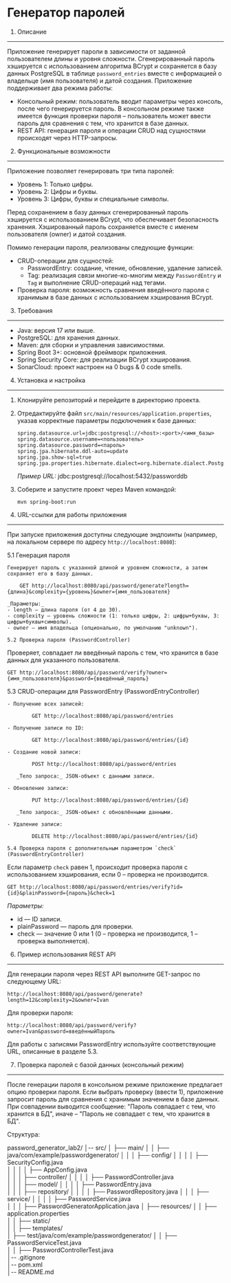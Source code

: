 Генератор паролей
=================

1. Описание
-----------
Приложение генерирует пароли в зависимости от заданной пользователем длины и уровня сложности. Сгенерированный пароль хэшируется с использованием алгоритма BCrypt и сохраняется в базу данных PostgreSQL в таблице `password_entries` вместе с информацией о владельце (имя пользователя) и датой создания. Приложение поддерживает два режима работы:
- Консольный режим: пользователь вводит параметры через консоль, после чего генерируется пароль. В консольном режиме также имеется функция проверки пароля – пользователь может ввести пароль для сравнения с тем, что хранится в базе данных.
- REST API: генерация пароля и операции CRUD над сущностями происходят через HTTP-запросы.

2. Функциональные возможности
-----------------------------
Приложение позволяет генерировать три типа паролей:
- Уровень 1: Только цифры.
- Уровень 2: Цифры и буквы.
- Уровень 3: Цифры, буквы и специальные символы.

Перед сохранением в базу данных сгенерированный пароль хэшируется с использованием BCrypt, что обеспечивает безопасность хранения. Хэшированный пароль сохраняется вместе с именем пользователя (owner) и датой создания.

Помимо генерации пароля, реализованы следующие функции:
- CRUD-операции для сущностей:
  - PasswordEntry: создание, чтение, обновление, удаление записей.
  - Tag: реализация связи многие-ко-многим между `PasswordEntry` и `Tag` и выполнение CRUD-операций над тегами.
- Проверка пароля: возможность сравнения введённого пароля с хранимым в базе данных с использованием хэширования BCrypt.

3. Требования
-------------
- Java: версия 17 или выше.
- PostgreSQL: для хранения данных.
- Maven: для сборки и управления зависимостями.
- Spring Boot 3+: основной фреймворк приложения.
- Spring Security Core: для реализации BCrypt хэширования.
- SonarCloud: проект настроен на 0 bugs & 0 code smells.

4. Установка и настройка
------------------------
1. Клонируйте репозиторий и перейдите в директорию проекта.
2. Отредактируйте файл `src/main/resources/application.properties`, указав корректные параметры подключения к базе данных:

       spring.datasource.url=jdbc:postgresql://<host>:<port>/<имя_базы>
       spring.datasource.username=<пользователь>
       spring.datasource.password=<пароль>
       spring.jpa.hibernate.ddl-auto=update
       spring.jpa.show-sql=true
       spring.jpa.properties.hibernate.dialect=org.hibernate.dialect.PostgreSQLDialect

   _Пример URL:_
       jdbc:postgresql://localhost:5432/passworddb

3. Соберите и запустите проект через Maven командой:

       mvn spring-boot:run

5. URL-ссылки для работы приложения
------------------------------------
При запуске приложения доступны следующие эндпоинты (например, на локальном сервере по адресу `http://localhost:8080`):

5.1 Генерация пароля
~~~~~~~~~~~~~~~~~~~~~
Генерирует пароль с указанной длиной и уровнем сложности, а затем сохраняет его в базу данных.

    GET http://localhost:8080/api/password/generate?length={длина}&complexity={уровень}&owner={имя_пользователя}

_Параметры:_
- length — длина пароля (от 4 до 30).
- complexity — уровень сложности (1: только цифры, 2: цифры+буквы, 3: цифры+буквы+символы).
- owner — имя владельца (опционально, по умолчанию "unknown").

5.2 Проверка пароля (PasswordController)
~~~~~~~~~~~~~~~~~~~~~~~~~~~~~~~~~~~~~~~~~~
Проверяет, совпадает ли введённый пароль с тем, что хранится в базе данных для указанного пользователя.

    GET http://localhost:8080/api/password/verify?owner={имя_пользователя}&password={введённый_пароль}

5.3 CRUD-операции для PasswordEntry (PasswordEntryController)
~~~~~~~~~~~~~~~~~~~~~~~~~~~~~~~~~~~~~~~~~~~~~~~~~~~~~~~~~~~~~
- Получение всех записей:

        GET http://localhost:8080/api/password/entries

- Получение записи по ID:

        GET http://localhost:8080/api/password/entries/{id}

- Создание новой записи:

        POST http://localhost:8080/api/password/entries

   _Тело запроса:_ JSON-объект с данными записи.

- Обновление записи:

        PUT http://localhost:8080/api/password/entries/{id}

   _Тело запроса:_ JSON-объект с обновлёнными данными.

- Удаление записи:

        DELETE http://localhost:8080/api/password/entries/{id}

5.4 Проверка пароля с дополнительным параметром `check` (PasswordEntryController)
~~~~~~~~~~~~~~~~~~~~~~~~~~~~~~~~~~~~~~~~~~~~~~~~~~~~~~~~~~~~~~~~~~~~~~~~~~~~~~~~~~~~~~
Если параметр `check` равен 1, происходит проверка пароля с использованием хэширования, если 0 – проверка не производится.

    GET http://localhost:8080/api/password/entries/verify?id={id}&plainPassword={пароль}&check=1

_Параметры:_
- id — ID записи.
- plainPassword — пароль для проверки.
- check — значение 0 или 1 (0 – проверка не производится, 1 – проверка выполняется).

6. Пример использования REST API
----------------------------------
Для генерации пароля через REST API выполните GET-запрос по следующему URL:

    http://localhost:8080/api/password/generate?length=12&complexity=2&owner=Ivan

Для проверки пароля:

    http://localhost:8080/api/password/verify?owner=Ivan&password=введённыйПароль

Для работы с записями PasswordEntry используйте соответствующие URL, описанные в разделе 5.3.

7. Проверка паролей с базой данных (консольный режим)
-----------------------------------------------------
После генерации пароля в консольном режиме приложение предлагает опцию проверки пароля. Если выбрать проверку (ввести 1), приложение запросит пароль для сравнения с хранимым значением в базе данных. При совпадении выводится сообщение: "Пароль совпадает с тем, что хранится в БД", иначе – "Пароль не совпадает с тем, что хранится в БД".

Структура:

password_generator_lab2/
│-- src/
│   ├── main/
│   │   ├── java/com/example/passwordgenerator/
│   │   │   ├── config/
│   │   │   │   ├── SecurityConfig.java      
│   │   │   │   ├── AppConfig.java           
│   │   │   ├── controller/
│   │   │   │   ├── PasswordController.java  
│   │   │   ├── model/
│   │   │   │   ├── PasswordEntry.java      
│   │   │   ├── repository/
│   │   │   │   ├── PasswordRepository.java 
│   │   │   ├── service/
│   │   │   │   ├── PasswordService.java     
│   │   │   ├── PasswordGeneratorApplication.java 
│   ├── resources/
│   │   ├── application.properties           
│   │   ├── static/                        
│   │   ├── templates/                       
│   ├── test/java/com/example/passwordgenerator/
│   │   ├── PasswordServiceTest.java         
│   │   ├── PasswordControllerTest.java     
│-- .gitignore                               
│-- pom.xml                                 
│-- README.md                                 

